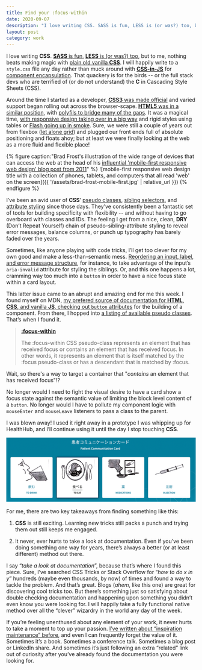 ```yaml
---
title: Find your :focus-within
date: 2020-09-07
description: "I love writing CSS. SASS is fun, LESS is (or was?) too, but to me, nothing beats making magic with plain old vanilla CSS. I will happily write to a style.css file any day..."
layout: post
category: work
---
```


I love writing **CSS**. [**SASS** is fun](https://sass-lang.com/), [**LESS** is (or was?) too](http://lesscss.org/), but to me, nothing beats making magic with [plain old vanilla **CSS**](https://www.w3.org/Style/CSS/Overview.en.html). I will happily write to a `style.css` file any day rather than muck around with [**CSS-in-JS**](https://cssinjs.org/?v=v10.4.0) for [component encapsulation](https://styled-components.com/). That quackery is for the birds -- or the full stack devs who are terrified of (or do not understand) the **C** in Cascading Style Sheets (CSS).

Around the time I started as a developer, [**CSS3** was made official](http://amyhissom.com/HTML5-CSS3/history.html#5) and varied support began rolling out across the browser-scape. [**HTML5** was in a similar position](https://mashable.com/2012/07/17/history-html5/), with [polyfils to bridge many of the gaps](https://stackoverflow.com/questions/14429061/html5-shim-vs-shiv). It was a magical time, [with responsive design taking over in a big way](https://alistapart.com/article/responsive-web-design/) and rigid styles using tables or [Flash going up in smoke](https://www.cnn.com/2011/11/09/tech/mobile/flash-steve-jobs/index.html). Sure, we were still a couple of years out from flexbox ([let alone grid](https://alistapart.com/article/the-story-of-css-grid-from-its-creators/)) and plugged our front ends full of absolute positioning and floats ahoy; but at least we were finally looking at the web as a more fluid and flexible place!

{% figure caption:"Brad Frost's illustration of the wide range of devices that can access the web at the head of his [influential 'mobile-first responsive web design' blog post from 2011](https://bradfrost.com/blog/post/mobile-first-responsive-web-design/)" %}
  ![mobile-first responsive web design title with a collection of phones, tablets, and computers that all read 'web' on the screen]({{ '/assets/brad-frost-mobile-first.jpg' | relative_url }})
{% endfigure %}

I’ve been an avid user of **CSS**’ [pseudo classes](https://css-tricks.com/pseudo-class-selectors/), [sibling selectors](https://css-tricks.com/child-and-sibling-selectors/), and [attribute styling](https://css-tricks.com/almanac/selectors/a/attribute/) since those days. They’ve consistently been a fantastic set of tools for building specificity with flexibility -- and without having to go overboard with classes and IDs. The feeling I get from a nice, clean, **DRY** (Don’t Repeat Yourself) chain of pseudo-sibling-attribute styling to reveal error messages, balance columns, or punch up typography has barely faded over the years.

Sometimes, like anyone playing with code tricks, I’ll get too clever for my own good and make a less-than-semantic mess. [Reordering an input, label, and error message structure](https://github.com/stephenbelyea/F1yForms/blob/master/src/components/F1yForms/index.js#L69), for instance, to take advantage of the input’s `aria-invalid` attribute for styling the siblings. Or, and this one happens a lot, cramming way too much into a `button` in order to have a nice focus state within a card layout.

This latter issue came to an abrupt and amazing end for me this week. I found myself on MDN, [my prefered source of documentation for **HTML**, **CSS**, and vanilla **JS**, checking out `button` attributes](https://developer.mozilla.org/en-US/docs/Web/HTML/Element/button) for the building of a component. From there, I hopped into [a listing of available pseudo classes](https://developer.mozilla.org/en-US/docs/Web/CSS/Pseudo-classes#Index_of_standard_pseudo-classes). That’s when I found it.

> [**:focus-within**](https://developer.mozilla.org/en-US/docs/Web/CSS/:focus-within)
>
> The :focus-within CSS pseudo-class represents an element that has received focus or contains an element that has received focus. In other words, it represents an element that is itself matched by the :focus pseudo-class or has a descendant that is matched by :focus.

Wait, so there's a way to target a container that "_contains_ an element that has received focus"!?

No longer would I need to fight the visual desire to have a card show a focus state against the semantic value of limiting the block level content of a `button`. No longer would I have to pollute my component logic with `mouseEnter` and `mouseLeave` listeners to pass a class to the parent.

I was blown away! I used it right away in a prototype I was whipping up for HealthHub, and I’ll continue using it until the day I stop touching **CSS**.

![patient communication card with images of common patient requests translated into english and japanese](/assets/patient-com-card.jpg)

For me, there are two key takeaways from finding something like this:

1. **CSS** is still exciting. Learning new tricks still packs a punch and trying them out still keeps me engaged.

2. It never, ever hurts to take a look at documentation. Even if you’ve been doing something one way for years, there’s always a better (or at least different) method out there.

I say “_take a look at documentation_”, because that’s where I found this piece. Sure, I’ve searched CSS Tricks or Stack Overflow for “_how to do x in y_” hundreds (maybe even thousands, by now) of times and found a way to tackle the problem. And that’s great. Blogs (_ahem_, like this one) are great for discovering cool tricks too. But there’s something just so satisfying about double checking documentation and happening upon something you didn’t even know you were looking for. I will happily take a fully functional native method over all the “clever” wizardry in the world any day of the week.

If you’re feeling unenthused about any element of your work, it never hurts to take a moment to top up your passion. [I’ve written about “inspiration maintenance” before](https://medium.com/@belwerks/inspiration-maintenance-1949f521302c), and even I can frequently forget the value of it. Sometimes it’s a book. Sometimes a conference talk. Sometimes a blog post or LinkedIn share. And sometimes it’s just following an extra “related” link out of curiosity after you’ve already found the documentation you were looking for.
